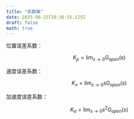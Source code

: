 ```yaml
---
title: "系数集"
date: 2025-06-25T18:36:55.125Z
draft: false
math: true
---
```


位置误差系数：

$$
 K_p=\lim_{s\to0}G_{open}\left(s\right)  
$$  

速度误差系数：

$$
 K_v=\lim_{s\to0}sG_{open}\left(s\right)
$$  

加速度误差系数：

$$
 K_a=\lim_{s\to0}s^2G_{open}\left(s\right)
$$